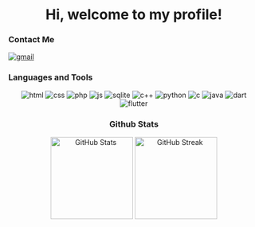 <h1 align="center">Hi, welcome to my profile!</h1>

<section>
  <h3>Contact Me</h3>
  <a href="mailto:joaobalves2012@gmail.com">
    <img alt="gmail" src="https://img.shields.io/badge/Gmail-D14836?style=for-the-badge&logo=gmail&logoColor=white">
  </a>
</section>


<section>
  <article>
    <h3>Languages and Tools</h3>
    <p align="center">
      <img alt="html" src="https://img.shields.io/badge/HTML5-E34F26?style=for-the-badge&logo=html5&logoColor=white">
      <img alt="css" src="https://img.shields.io/badge/CSS-239120?&style=for-the-badge&logo=css3&logoColor=white">
      <img alt="php" src="https://img.shields.io/badge/PHP-777BB4?style=for-the-badge&logo=php&logoColor=white">
      <img alt="js" src="https://img.shields.io/badge/JavaScript-F7DF1E?style=for-the-badge&logo=javascript&logoColor=black">
      <img alt="sqlite" src="https://img.shields.io/badge/SQLite-07405E?style=for-the-badge&logo=sqlite&logoColor=white">
      <img alt="c++" src="https://img.shields.io/badge/C%2B%2B-00599C?style=for-the-badge&logo=c%2B%2B&logoColor=white">
      <img alt="python" src="https://img.shields.io/badge/Python-3776AB?style=for-the-badge&logo=python&logoColor=white">
      <img alt="c" src="https://img.shields.io/badge/C-00599C?style=for-the-badge&logo=c&logoColor=white"> 
      <img alt="java" src="https://img.shields.io/badge/Java-ED8B00?style=for-the-badge&logo=openjdk&logoColor=white">
      <img alt="dart" src="https://img.shields.io/badge/Dart-0175C2?style=for-the-badge&logo=dart&logoColor=white">
      <img alt="flutter" src="https://img.shields.io/badge/Flutter-02569B?style=for-the-badge&logo=flutter&logoColor=white">  
    </p>
  </article>
</section>


<section>
  <article align="center">
    <h3>Github Stats</h3>
    <p align="center">
      <img height="165px" alt="GitHub Stats" src="https://github-readme-stats.vercel.app/api?username=joaoalvesss&show_icons=true&theme=dracula&include_all_commits=true&count_private=true">
      <img height="165px" alt="GitHub Streak" src="https://github-readme-streak-stats.herokuapp.com/?user=joaoalvesss&theme=dracula&hide_border=false&include_all_commits=true&count_private=true">
    </p>
  </article>
</section>

